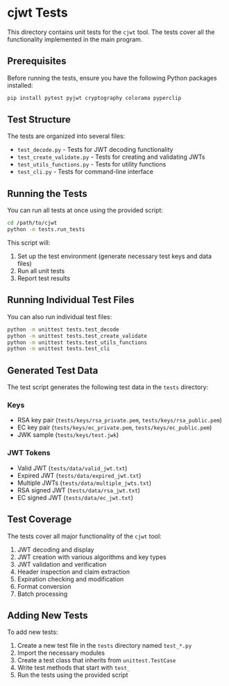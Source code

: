 # cjwt Tests

This directory contains unit tests for the `cjwt` tool. The tests cover all the functionality implemented in the main program.

## Prerequisites

Before running the tests, ensure you have the following Python packages installed:

```bash
pip install pytest pyjwt cryptography colorama pyperclip
```

## Test Structure

The tests are organized into several files:

- `test_decode.py` - Tests for JWT decoding functionality
- `test_create_validate.py` - Tests for creating and validating JWTs
- `test_utils_functions.py` - Tests for utility functions
- `test_cli.py` - Tests for command-line interface

## Running the Tests

You can run all tests at once using the provided script:

```bash
cd /path/to/cjwt
python -m tests.run_tests
```

This script will:

1. Set up the test environment (generate necessary test keys and data files)
2. Run all unit tests
3. Report test results

## Running Individual Test Files

You can also run individual test files:

```bash
python -m unittest tests.test_decode
python -m unittest tests.test_create_validate
python -m unittest tests.test_utils_functions
python -m unittest tests.test_cli
```

## Generated Test Data

The test script generates the following test data in the `tests` directory:

### Keys

- RSA key pair (`tests/keys/rsa_private.pem`, `tests/keys/rsa_public.pem`)
- EC key pair (`tests/keys/ec_private.pem`, `tests/keys/ec_public.pem`)
- JWK sample (`tests/keys/test.jwk`)

### JWT Tokens

- Valid JWT (`tests/data/valid_jwt.txt`)
- Expired JWT (`tests/data/expired_jwt.txt`)
- Multiple JWTs (`tests/data/multiple_jwts.txt`)
- RSA signed JWT (`tests/data/rsa_jwt.txt`)
- EC signed JWT (`tests/data/ec_jwt.txt`)

## Test Coverage

The tests cover all major functionality of the `cjwt` tool:

1. JWT decoding and display
2. JWT creation with various algorithms and key types
3. JWT validation and verification
4. Header inspection and claim extraction
5. Expiration checking and modification
6. Format conversion
7. Batch processing

## Adding New Tests

To add new tests:

1. Create a new test file in the `tests` directory named `test_*.py`
2. Import the necessary modules
3. Create a test class that inherits from `unittest.TestCase`
4. Write test methods that start with `test_`
5. Run the tests using the provided script
